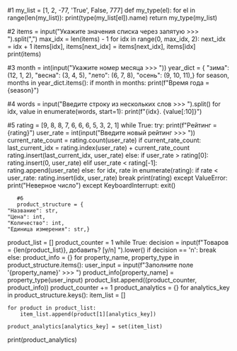 #1
my_list = [1, 2, -77, 'True', False, 777]
def my_type(el):
    for el in range(len(my_list)):
        print(type(my_list[el]).name)
    return
my_type(my_list)

#2
items = input("Укажите значения списка через запятую >>> ").split(",")
max_idx = len(items) - 1
for idx in range(0, max_idx, 2):
    next_idx = idx + 1
    items[idx], items[next_idx] = items[next_idx], items[idx]
print(items)

#3
month = int(input("Укажите номер месяца >>> "))
year_dict = {
    "зима": (12, 1, 2),
    "весна": (3, 4, 5),
    "лето": (6, 7, 8),
    "осень": (9, 10, 11),}
for season, months in year_dict.items():
    if month in months:
        print(f"Время года = {season}")

#4
words = input("Введите строку из нескольких слов >>> ").split()
for idx, value in enumerate(words, start=1):
    print(f"{idx}. {value[:10]}")

#5
rating = [9, 8, 8, 7, 6, 6, 6, 5, 3, 2, 1]
while True:
    try:
        print(f"Рейтинг = {rating}")
        user_rate = int(input("Введите новый рейтинг >>> "))
        current_rate_count = rating.count(user_rate)
        if current_rate_count:
            last_current_idx = rating.index(user_rate) + current_rate_count
            rating.insert(last_current_idx, user_rate)
        else:
            if user_rate > rating[0]:
                rating.insert(0, user_rate)
            elif user_rate < rating[-1]:
                rating.append(user_rate)
            else:
                for idx, rate in enumerate(rating):
                    if rate < user_rate:
                        rating.insert(idx, user_rate)
                        break
        print(rating)
    except ValueError:
        print("Неверное число")
    except KeyboardInterrupt:
        exit()

       #6
       product_structure = {
    "Название": str,
    "Цена": int,
    "Количество": int,
    "Единица измерения": str,}
product_list = []
product_counter = 1
while True:
    decision = input(f"Товаров = {len(product_list)}, добавить? [y/n] ").lower()
    if decision == 'n':
        break
    else:
        product_info = {}
        for property_name, property_type in product_structure.items():
            user_input = input(f"Заполните поле '{property_name}' >>> ")
            product_info[property_name] = property_type(user_input)
        product_list.append((product_counter, product_info))
        product_counter += 1
product_analytics = {}
for analytics_key in product_structure.keys():
    item_list = []

    for product in product_list:
        item_list.append(product[1][analytics_key])

    product_analytics[analytics_key] = set(item_list)

print(product_analytics)
